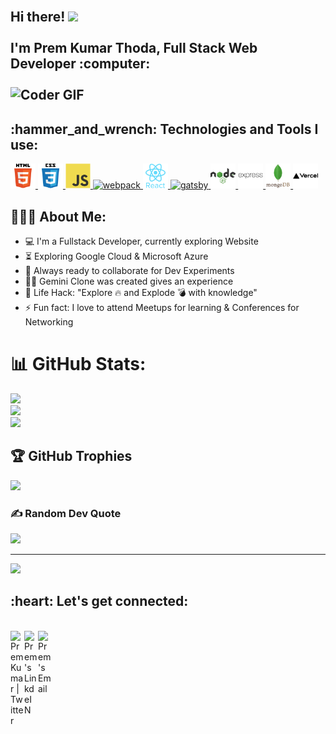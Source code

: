 <h2 align="left">
 <abc>
  <br>Hi there! <img src="https://user-images.githubusercontent.com/42378118/110234147-e3259600-7f4e-11eb-95be-0c4047144dea.gif" width="30"><br>
  <br> I'm Prem Kumar Thoda, Full Stack Web Developer :computer:<br>
  <br>
    <img src="https://media.giphy.com/media/SWoSkN6DxTszqIKEqv/giphy.gif" alt="Coder GIF" width="500">
 </abc>
</h2> 
<h2 align="left">:hammer_and_wrench: Technologies and Tools I use:</h2>
<p align="left">
    <a href="https://www.w3.org/html/" target="_blank"> <img src="https://raw.githubusercontent.com/devicons/devicon/master/icons/html5/html5-original-wordmark.svg" alt="html5" width="40" height="40"/> </a>
    <a href="https://www.w3schools.com/css/" target="_blank"> <img src="https://raw.githubusercontent.com/devicons/devicon/master/icons/css3/css3-original-wordmark.svg" alt="css3" width="40" height="40"/> </a>
    <a href="https://developer.mozilla.org/en-US/docs/Web/JavaScript" target="_blank"> <img src="https://raw.githubusercontent.com/devicons/devicon/master/icons/javascript/javascript-original.svg" alt="javascript" width="40" height="40"/> </a>
<a href="https://webpack.js.org/" target="_blank"> <img src="https://www.vectorlogo.zone/logos/js_webpack/js_webpack-icon.svg" alt="webpack" width="40" height="40"/> </a>
<a href="https://reactjs.org/" target="_blank"> <img src="https://raw.githubusercontent.com/devicons/devicon/master/icons/react/react-original-wordmark.svg" alt="react" width="40" height="40"/> </a>
<a href="https://www.gatsbyjs.com/" target="_blank"> <img src="https://www.vectorlogo.zone/logos/gatsbyjs/gatsbyjs-icon.svg" alt="gatsby" width="40" height="40"/> </a>
      <a href="https://nodejs.org" target="_blank"> <img src="https://raw.githubusercontent.com/devicons/devicon/master/icons/nodejs/nodejs-original-wordmark.svg" alt="nodejs" width="40" height="40"/> </a>
    <a href="https://expressjs.com" target="_blank"> <img src="https://raw.githubusercontent.com/devicons/devicon/master/icons/express/express-original-wordmark.svg" alt="express" width="40" height="40"/> </a>
    <a href="https://www.mongodb.com/" target="_blank"> <img src="https://raw.githubusercontent.com/devicons/devicon/master/icons/mongodb/mongodb-original-wordmark.svg" alt="mongodb" width="40" height="40"/> </a>
<a href="https://vercel.com/" target="_blank"> 
  <img src="https://raw.githubusercontent.com/devicons/devicon/master/icons/vercel/vercel-original-wordmark.svg" alt="vercel" width="40" height="40"/>
</a>




<h2 align="left">👨🏻‍💻 About Me:</h2>

- :computer: I'm a Fullstack Developer, currently exploring Website
- :hourglass_flowing_sand: Exploring Google Cloud & Microsoft Azure
- :rocket: Always ready to collaborate for Dev Experiments
- :man_technologist: Gemini Clone was created gives an experience
- :dart: Life Hack: "Explore :fire: and Explode :bomb: with knowledge"
- :zap: Fun fact: I love to attend Meetups for learning & Conferences for Networking<br>



# 📊 GitHub Stats:
![](https://github-readme-stats.vercel.app/api?username=premkumarthouda&theme=dark&hide_border=false&include_all_commits=false&count_private=false)<br/>
![](https://nirzak-streak-stats.vercel.app/?user=premkumarthouda&theme=dark&hide_border=false)<br/>
![](https://github-readme-stats.vercel.app/api/top-langs/?username=premkumarthouda&theme=dark&hide_border=false&include_all_commits=false&count_private=false&layout=compact)

## 🏆 GitHub Trophies
![](https://github-profile-trophy.vercel.app/?username=premkumarthouda&theme=radical&no-frame=false&no-bg=false&margin-w=4)

### ✍️ Random Dev Quote
![](https://quotes-github-readme.vercel.app/api?type=horizontal&theme=radical)

---
[![](https://visitcount.itsvg.in/api?id=premkumarthouda&icon=0&color=0)](https://visitcount.itsvg.in)
<!-- BLOG-LIST-END -->

<h2 align="left">:heart: Let's get connected:</h2>

<br>
<a href="https://twitter.com/TheTweetOfSKR">
  <img align="left" alt="Prem Kumar | Twitter" width="22px" src="https://cdn.jsdelivr.net/npm/simple-icons@v3/icons/twitter.svg" />
</a>
<a href="https://www.linkedin.com/in/prem-kumar-thda/">
  <img align="left" alt="Prem's LinkdeIN" width="22px" src="https://cdn.jsdelivr.net/npm/simple-icons@v3/icons/linkedin.svg" />
</a>
<a href="mailto:your-premkumarthouda@gmail.com">
  <img align="left" alt="Prem's Email" width="22px" src="https://cdn.jsdelivr.net/npm/simple-icons@v3/icons/gmail.svg" />
</a>




<br />


<!-- Proudly created with GPRM ( https://gprm.itsvg.in ) -->
